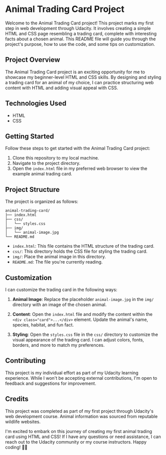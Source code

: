 # Animal Trading Card Project

Welcome to the Animal Trading Card project! This project marks my first step in web development through Udacity. It involves creating a simple HTML and CSS page resembling a trading card, complete with interesting facts about a chosen animal. This README file will guide you through the project's purpose, how to use the code, and some tips on customization.

## Project Overview

The Animal Trading Card project is an exciting opportunity for me to showcase my beginner-level HTML and CSS skills. By designing and styling a trading card for an animal of my choice, I can practice structuring web content with HTML and adding visual appeal with CSS.

## Technologies Used

- HTML
- CSS

## Getting Started

Follow these steps to get started with the Animal Trading Card project:

1. Clone this repository to my local machine.
2. Navigate to the project directory.
3. Open the `index.html` file in my preferred web browser to view the example animal trading card.

## Project Structure

The project is organized as follows:

```
animal-trading-card/
├── index.html
├── css/
│   └── styles.css
├── img/
│   └── animal-image.jpg
└── README.md
```

- `index.html`: This file contains the HTML structure of the trading card.
- `css/`: This directory holds the CSS file for styling the trading card.
- `img/`: Place the animal image in this directory.
- `README.md`: The file you're currently reading.

## Customization

I can customize the trading card in the following ways:

1. **Animal Image**: Replace the placeholder `animal-image.jpg` in the `img/` directory with an image of the chosen animal.

2. **Content**: Open the `index.html` file and modify the content within the `<div class="card">...</div>` element. Update the animal's name, species, habitat, and fun fact.

3. **Styling**: Open the `styles.css` file in the `css/` directory to customize the visual appearance of the trading card. I can adjust colors, fonts, borders, and more to match my preferences.

## Contributing

This project is my individual effort as part of my Udacity learning experience. While I won't be accepting external contributions, I'm open to feedback and suggestions for improvement.

## Credits

This project was completed as part of my first project through Udacity's web development course. Animal information was sourced from reputable wildlife websites.


I'm excited to embark on this journey of creating my first animal trading card using HTML and CSS! If I have any questions or need assistance, I can reach out to the Udacity community or my course instructors. Happy coding! 🐾🎨

